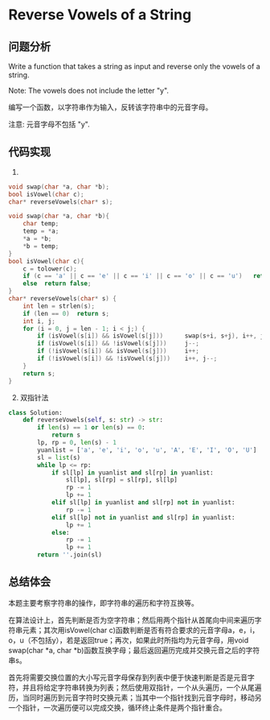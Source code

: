 #  Reverse Vowels of a String

## 问题分析
Write a function that takes a string as input and reverse only the vowels of a string.

Note: The vowels does not include the letter "y".

编写一个函数，以字符串作为输入，反转该字符串中的元音字母。

注意: 元音字母不包括 "y".

## 代码实现
1.
``` C
void swap(char *a, char *b);
bool isVowel(char c);
char* reverseVowels(char* s);

void swap(char *a, char *b){
    char temp;
    temp = *a;
    *a = *b;
    *b = temp;
}
bool isVowel(char c){
    c = tolower(c);
    if (c == 'a' || c == 'e' || c == 'i' || c == 'o' || c == 'u')   return true;
    else  return false;
}
char* reverseVowels(char* s) {
    int len = strlen(s);
    if (len == 0)  return s;
    int i, j;
    for (i = 0, j = len - 1; i < j;) {
        if (isVowel(s[i]) && isVowel(s[j]))      swap(s+i, s+j), i++, j--;
        if (isVowel(s[i]) && !isVowel(s[j]))     j--;
        if (!isVowel(s[i]) && isVowel(s[j]))     i++;
        if (!isVowel(s[i]) && !isVowel(s[j]))    i++, j--;
    }
    return s;
}
```

2. 双指针法
```python
class Solution:
    def reverseVowels(self, s: str) -> str:
        if len(s) == 1 or len(s) == 0:
            return s
        lp, rp = 0, len(s) - 1
        yuanlist = ['a', 'e', 'i', 'o', 'u', 'A', 'E', 'I', 'O', 'U']
        sl = list(s)
        while lp <= rp:
            if sl[lp] in yuanlist and sl[rp] in yuanlist:
                sl[lp], sl[rp] = sl[rp], sl[lp]
                rp -= 1
                lp += 1
            elif sl[lp] in yuanlist and sl[rp] not in yuanlist:
                rp -= 1
            elif sl[lp] not in yuanlist and sl[rp] in yuanlist:
                lp += 1
            else:
                rp -= 1
                lp += 1
        return ''.join(sl)

```

## 总结体会

本题主要考察字符串的操作，即字符串的遍历和字符互换等。

在算法设计上，首先判断是否为空字符串；然后用两个指针从首尾向中间来遍历字符串元素；其次用isVowel(char c)函数判断是否有符合要求的元音字母a，e，i，o，u（不包括y），若是返回true；再次，如果此时所指均为元音字母，用void swap(char *a, char *b)函数互换字母；最后返回遍历完成并交换元音之后的字符串s。

首先将需要交换位置的大小写元音字母保存到列表中便于快速判断是否是元音字符，并且将给定字符串转换为列表；然后使用双指针，一个从头遍历，一个从尾遍历，当同时遍历到元音字符时交换元素；当其中一个指针找到元音字母时，移动另一个指针，一次遍历便可以完成交换，循环终止条件是两个指针重合。

